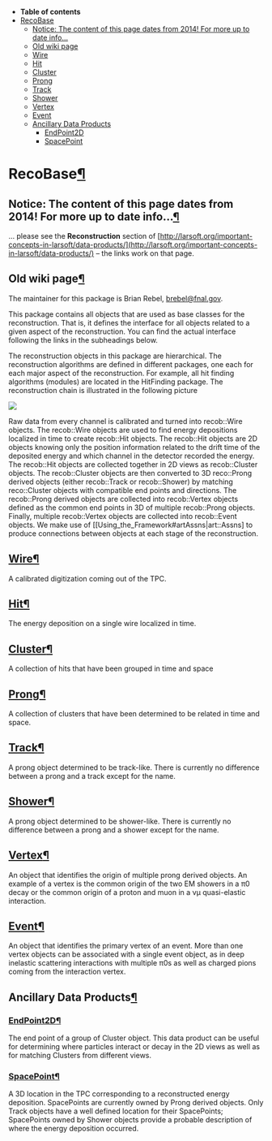 -   **Table of contents**
-   [RecoBase](#RecoBase)
    -   [Notice: The content of this page dates from 2014! For more up to date info…](#Notice-The-content-of-this-page-dates-from-2014-For-more-up-to-date-info)
    -   [Old wiki page](#Old-wiki-page)
    -   [Wire](#Wire)
    -   [Hit](#Hit)
    -   [Cluster](#Cluster)
    -   [Prong](#Prong)
    -   [Track](#Track)
    -   [Shower](#Shower)
    -   [Vertex](#Vertex)
    -   [Event](#Event)
    -   [Ancillary Data Products](#Ancillary-Data-Products)
        -   [EndPoint2D](#EndPoint2D)
        -   [SpacePoint](#SpacePoint)

RecoBase[¶](#RecoBase)
======================


Notice: The content of this page dates from 2014! For more up to date info…[¶](#Notice-The-content-of-this-page-dates-from-2014-For-more-up-to-date-info)
---------------------------------------------------------------------------------------------------------------------------------------------------------

… please see the **Reconstruction** section of [http://larsoft.org/important-concepts-in-larsoft/data-products/](http://larsoft.org/important-concepts-in-larsoft/data-products/) – the links work on that page.


Old wiki page[¶](#Old-wiki-page)
--------------------------------

The maintainer for this package is Brian Rebel, [brebel@fnal.gov](mailto:brebel@fnal.gov).

This package contains all objects that are used as base classes for the reconstruction. That is, it defines the interface for all objects related to a given aspect of the reconstruction. You can find the actual interface following the links in the subheadings below.

The reconstruction objects in this package are hierarchical. The reconstruction algorithms are defined in different packages, one each for each major aspect of the reconstruction. For example, all hit finding algorithms (modules) are located in the HitFinding package. The reconstruction chain is illustrated in the following picture

![](reco_chain.png)

Raw data from every channel is calibrated and turned into recob::Wire objects. The recob::Wire objects are used to find energy depositions localized in time to create recob::Hit objects. The recob::Hit objects are 2D objects knowing only the position information related to the drift time of the deposited energy and which channel in the detector recorded the energy. The recob::Hit objects are collected together in 2D views as recob::Cluster objects. The recob::Cluster objects are then converted to 3D reco::Prong derived objects (either recob::Track or recob::Shower) by matching reco::Cluster objects with compatible end points and directions. The recob::Prong derived objects are collected into recob::Vertex objects defined as the common end points in 3D of multiple recob::Prong objects. Finally, multiple recob::Vertex objects are collected into recob::Event objects. We make use of [[Using\_the\_Framework\#artAssns|art::Assns] to produce connections between objects at each stage of the reconstruction.


[Wire](https://cdcvs.fnal.gov/redmine/projects/larsoftsvn/repository/entry/trunk/RecoBase/Wire.h)[¶](#Wire)
-----------------------------------------------------------------------------------------------------------

A calibrated digitization coming out of the TPC.


[Hit](https://cdcvs.fnal.gov/redmine/projects/larsoftsvn/repository/entry/trunk/RecoBase/Hit.h)[¶](#Hit)
--------------------------------------------------------------------------------------------------------

The energy deposition on a single wire localized in time.


[Cluster](https://cdcvs.fnal.gov/redmine/projects/larsoftsvn/repository/entry/trunk/RecoBase/Cluster.h)[¶](#Cluster)
--------------------------------------------------------------------------------------------------------------------

A collection of hits that have been grouped in time and space


[Prong](https://cdcvs.fnal.gov/redmine/projects/larsoftsvn/repository/entry/trunk/RecoBase/Prong.h)[¶](#Prong)
--------------------------------------------------------------------------------------------------------------

A collection of clusters that have been determined to be related in time and space.


[Track](https://cdcvs.fnal.gov/redmine/projects/larsoftsvn/repository/entry/trunk/RecoBase/Track.h)[¶](#Track)
--------------------------------------------------------------------------------------------------------------

A prong object determined to be track-like. There is currently no difference between a prong and a track except for the name.


[Shower](https://cdcvs.fnal.gov/redmine/projects/larsoftsvn/repository/entry/trunk/RecoBase/Shower.h)[¶](#Shower)
-----------------------------------------------------------------------------------------------------------------

A prong object determined to be shower-like. There is currently no difference between a prong and a shower except for the name.


[Vertex](https://cdcvs.fnal.gov/redmine/projects/larsoftsvn/repository/entry/trunk/RecoBase/Vertex.h)[¶](#Vertex)
-----------------------------------------------------------------------------------------------------------------

An object that identifies the origin of multiple prong derived objects. An example of a vertex is the common origin of the two EM showers in a π0 decay or the common origin of a proton and muon in a νμ quasi-elastic interaction.


[Event](https://cdcvs.fnal.gov/redmine/projects/larsoftsvn/repository/entry/trunk/RecoBase/Event.h)[¶](#Event)
--------------------------------------------------------------------------------------------------------------

An object that identifies the primary vertex of an event. More than one vertex objects can be associated with a single event object, as in deep inelastic scattering interactions with multiple π0s as well as charged pions coming from the interaction vertex.


Ancillary Data Products[¶](#Ancillary-Data-Products)
----------------------------------------------------


### [EndPoint2D](https://cdcvs.fnal.gov/redmine/projects/larsoftsvn/repository/entry/trunk/RecoBase/EndPoint2D.h)[¶](#EndPoint2D)

The end point of a group of Cluster object. This data product can be useful for determining where particles interact or decay in the 2D views as well as for matching Clusters from different views.


### [SpacePoint](https://cdcvs.fnal.gov/redmine/projects/larsoftsvn/repository/entry/trunk/RecoBase/SpacePoint.h)[¶](#SpacePoint)

A 3D location in the TPC corresponding to a reconstructed energy deposition. SpacePoints are currently owned by Prong derived objects. Only Track objects have a well defined location for their SpacePoints; SpacePoints owned by Shower objects provide a probable description of where the energy deposition occurred.
